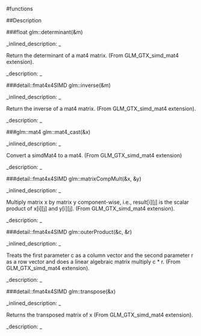 #functions


<!--
_visible: True_
_advanced: False_
-->

##Description





<!----------------------------------------------------------------------------->

###float glm::determinant(&m)

<!--
_syntax: glm::determinant(&m)_
_name: glm::determinant_
_returns: float_
_returns_description: _
_parameters: const detail::fmat4x4SIMD &m_
_version_started: 0.10.0_
_version_deprecated: _
_summary: _
_constant: False_
_static: False_
_visible: True_
_advanced: False_
-->

_inlined_description: _

 Return the determinant of a mat4 matrix.
 (From GLM_GTX_simd_mat4 extension).





_description: _







<!----------------------------------------------------------------------------->

###detail::fmat4x4SIMD glm::inverse(&m)

<!--
_syntax: glm::inverse(&m)_
_name: glm::inverse_
_returns: detail::fmat4x4SIMD_
_returns_description: _
_parameters: const detail::fmat4x4SIMD &m_
_version_started: 0.10.0_
_version_deprecated: _
_summary: _
_constant: False_
_static: False_
_visible: True_
_advanced: False_
-->

_inlined_description: _

 Return the inverse of a mat4 matrix.
 (From GLM_GTX_simd_mat4 extension).





_description: _







<!----------------------------------------------------------------------------->

###glm::mat4 glm::mat4_cast(&x)

<!--
_syntax: glm::mat4_cast(&x)_
_name: glm::mat4_cast_
_returns: glm::mat4_
_returns_description: _
_parameters: const detail::fmat4x4SIMD &x_
_version_started: 0.10.0_
_version_deprecated: _
_summary: _
_constant: False_
_static: False_
_visible: True_
_advanced: False_
-->

_inlined_description: _

 Convert a simdMat4 to a mat4.
 (From GLM_GTX_simd_mat4 extension)





_description: _







<!----------------------------------------------------------------------------->

###detail::fmat4x4SIMD glm::matrixCompMult(&x, &y)

<!--
_syntax: glm::matrixCompMult(&x, &y)_
_name: glm::matrixCompMult_
_returns: detail::fmat4x4SIMD_
_returns_description: _
_parameters: const detail::fmat4x4SIMD &x, const detail::fmat4x4SIMD &y_
_version_started: 0.10.0_
_version_deprecated: _
_summary: _
_constant: False_
_static: False_
_visible: True_
_advanced: False_
-->

_inlined_description: _

 Multiply matrix x by matrix y component-wise, i.e.,
 result[i][j] is the scalar product of x[i][j] and y[i][j].
 (From GLM_GTX_simd_mat4 extension).





_description: _







<!----------------------------------------------------------------------------->

###detail::fmat4x4SIMD glm::outerProduct(&c, &r)

<!--
_syntax: glm::outerProduct(&c, &r)_
_name: glm::outerProduct_
_returns: detail::fmat4x4SIMD_
_returns_description: _
_parameters: const detail::fvec4SIMD &c, const detail::fvec4SIMD &r_
_version_started: 0.10.0_
_version_deprecated: _
_summary: _
_constant: False_
_static: False_
_visible: True_
_advanced: False_
-->

_inlined_description: _

 Treats the first parameter c as a column vector
 and the second parameter r as a row vector
 and does a linear algebraic matrix multiply c * r.
 (From GLM_GTX_simd_mat4 extension).





_description: _







<!----------------------------------------------------------------------------->

###detail::fmat4x4SIMD glm::transpose(&x)

<!--
_syntax: glm::transpose(&x)_
_name: glm::transpose_
_returns: detail::fmat4x4SIMD_
_returns_description: _
_parameters: const detail::fmat4x4SIMD &x_
_version_started: 0.10.0_
_version_deprecated: _
_summary: _
_constant: False_
_static: False_
_visible: True_
_advanced: False_
-->

_inlined_description: _

 Returns the transposed matrix of x
 (From GLM_GTX_simd_mat4 extension).





_description: _







<!----------------------------------------------------------------------------->

